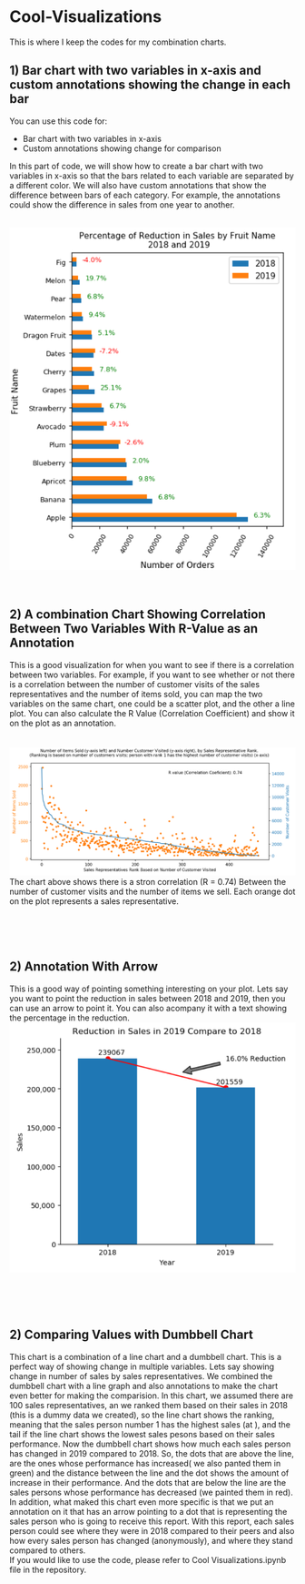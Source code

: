 # Cool-Visualizations

This is where I keep the codes for my combination charts.

<h2>1) Bar chart with two variables in x-axis and custom annotations showing the change in each bar</h2>


You can use this code for:
* Bar chart with two variables in x-axis
* Custom annotations showing change for comparison

In this part of code, we will show how to create a bar chart with two variables in x-axis so that the bars related to each variable are separated by a different color. We will also have custom annotations that show the difference between bars of each category. For example, the annotations could show the difference in sales from one year to another.<br><br>


<img src = 'BarChart_Two_Variables.PNG'>
<br><br><br>

<h2>2) A combination Chart Showing Correlation Between Two Variables With R-Value as an Annotation</h2>

This is a good visualization for when you want to see if there is a correlation between two variables. For example, if you want to see whether or not there is a correlation between the number of customer visits of the sales representatives and the number of items sold, you can map the two variables on the same chart, one could be a scatter plot, and the other a line plot. You can also calculate the R Value (Correlation Coefficient) and show it on the plot as an annotation.<br>
<br><br>
<img src = 'Correlation_Chart.PNG'> <br>
The chart above shows there is a stron correlation (R = 0.74) Between the number of customer visits and the number of items we sell. Each orange dot on the plot represents a sales representative.



<br><br><br>

<h2>2) Annotation With Arrow</h2>

This is a good way of pointing something interesting on your plot. Lets say you want to point the reduction in sales between 2018 and 2019, then you can use an arrow to point it. You can also acompany it with a text showing the percentage in the reduction.
<br>
<img src='Annotation_with_Arrow.PNG'>


<br><br><br>
<h2>2) Comparing Values with Dumbbell Chart</h2>

This chart is a combination of a line chart and a dumbbell chart. This is a perfect way of showing change in multiple variables. Lets say showing change in number of sales by sales representatives. We combined the dumbbell chart with a line graph and also annotations to make the chart even better for making the comparision. In this chart, we assumed there are 100 sales representatives, an we ranked them based on their sales in 2018 (this is a dummy data we created), so the line chart shows the ranking, meaning that the sales person number 1 has the highest sales (at ), and the tail if the line chart shows the lowest sales pesons based on their sales performance. Now the dumbbell chart shows how much each sales person has changed in 2019 compared to 2018. So, the dots that are above the line, are the ones whose performance has increased( we also panted them in green) and the distance between the line and the dot shows the amount of increase in their performance. And the dots that are below the line are the sales persons whose performance has decreased (we painted them in red). <br>
In addition, what maked this chart even more specific is that we put an annotation on it that has an arrow pointing to a dot that is representing the sales person who is going to receive this report. With this report, each sales person could see where they were in 2018 compared to their peers and also how every sales person has changed (anonymously), and where they stand compared to others. <br>
If you would like to use the code, please refer to Cool Visualizations.ipynb file in the repository. <br>

